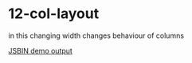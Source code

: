 # 12-col-layout

in this changing width changes behaviour of columns

<a href="https://jsbin.com/fulesok/edit?output">JSBIN demo output</a>